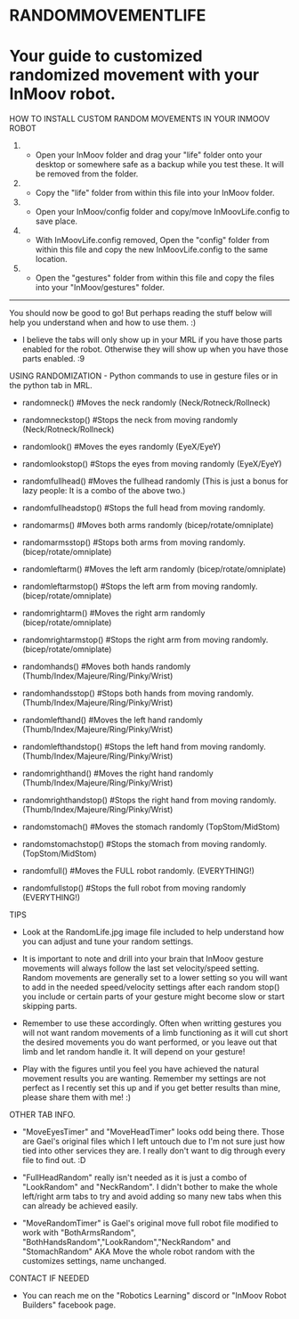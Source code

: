 # RANDOMMOVEMENTLIFE
Your guide to customized randomized movement with your InMoov robot. 
===========================================================================


HOW TO INSTALL CUSTOM RANDOM MOVEMENTS IN YOUR INMOOV ROBOT


1) - Open your InMoov folder and drag your "life" folder onto your desktop or somewhere safe as a backup while you test these. It will be removed from the folder.

2) - Copy the "life" folder from within this file into your InMoov folder.

3) - Open your InMoov/config folder and copy/move InMoovLife.config to save place. 

4) - With InMoovLife.config removed, Open the "config" folder from within this file and copy the new InMoovLife.config to the same location.

5) - Open the "gestures" folder from within this file and copy the files into your "InMoov/gestures" folder.
-----------------------------------------------------------------------------------------------------------
You should now be good to go! But perhaps reading the stuff below will help you understand when and how to use them. :)
- I believe the tabs will only show up in your MRL if you have those parts enabled for the robot. Otherwise they will show up when you have those parts enabled. :9


USING RANDOMIZATION - Python commands to use in gesture files or in the python tab in MRL.

- randomneck()   #Moves the neck randomly (Neck/Rotneck/Rollneck)
- randomneckstop()   #Stops the neck from moving randomly (Neck/Rotneck/Rollneck)

- randomlook()   #Moves the eyes randomly (EyeX/EyeY)
- randomlookstop()   #Stops the eyes from moving randomly (EyeX/EyeY)

- randomfullhead()   #Moves the fullhead randomly (This is just a bonus for lazy people: It is a combo of the above two.)       
- randomfullheadstop()    #Stops the full head from moving randomly. 

- randomarms() #Moves both arms randomly (bicep/rotate/omniplate)
- randomarmsstop() #Stops both arms from moving randomly.(bicep/rotate/omniplate)

- randomleftarm() #Moves the left arm randomly (bicep/rotate/omniplate)
- randomleftarmstop() #Stops the left arm from moving randomly.(bicep/rotate/omniplate)

- randomrightarm() #Moves the right arm randomly (bicep/rotate/omniplate)
- randomrightarmstop() #Stops the right arm from moving randomly.(bicep/rotate/omniplate)

- randomhands() #Moves both hands randomly (Thumb/Index/Majeure/Ring/Pinky/Wrist)
- randomhandsstop() #Stops both hands from moving randomly.    (Thumb/Index/Majeure/Ring/Pinky/Wrist)

- randomlefthand() #Moves the left hand randomly (Thumb/Index/Majeure/Ring/Pinky/Wrist)
- randomlefthandstop() #Stops the left hand from moving randomly.    (Thumb/Index/Majeure/Ring/Pinky/Wrist)

- randomrighthand() #Moves the right hand randomly (Thumb/Index/Majeure/Ring/Pinky/Wrist)
- randomrighthandstop() #Stops the right hand from moving randomly.    (Thumb/Index/Majeure/Ring/Pinky/Wrist)

- randomstomach() #Moves the stomach randomly (TopStom/MidStom)
- randomstomachstop() #Stops the stomach from moving randomly. (TopStom/MidStom)

- randomfull() #Moves the FULL robot randomly. (EVERYTHING!)
- randomfullstop() #Stops the full robot from moving randomly (EVERYTHING!)


TIPS

- Look at the RandomLife.jpg image file included to help understand how you can adjust and tune your random settings. 

- It is important to note and drill into your brain that InMoov gesture movements will always follow the last set velocity/speed setting. Random movements are generally set to a lower setting so you will want to add in the needed speed/velocity settings after each random stop() you include or certain parts of your gesture might become slow or start skipping parts.

- Remember to use these accordingly. Often when writting gestures you will not want random movements of a limb functioning as it will cut short the desired movements you do want performed, or you leave out that limb and let random handle it. It will depend on your gesture!

- Play with the figures until you feel you have achieved the natural movement results you are wanting. Remember my settings are not perfect as I recently set this up and if you get better results than mine, please share them with me! :)


OTHER TAB INFO.

- "MoveEyesTimer" and "MoveHeadTimer" looks odd being there. Those are Gael's original files which I left untouch due to I'm not sure just how tied into other services they are. I really don't want to dig through every file to find out. :D

- "FullHeadRandom" really isn't needed as it is just a combo of "LookRandom" and "NeckRandom". I didn't bother to make the whole left/right arm tabs to try and avoid adding so many new tabs when this can already be achieved easily.

- "MoveRandomTimer" is Gael's original move full robot file modified to work with "BothArmsRandom", "BothHandsRandom","LookRandom","NeckRandom" and "StomachRandom" AKA Move the whole robot random with the customizes settings, name unchanged.

CONTACT IF NEEDED

- You can reach me on the "Robotics Learning" discord or "InMoov Robot Builders" facebook page.
